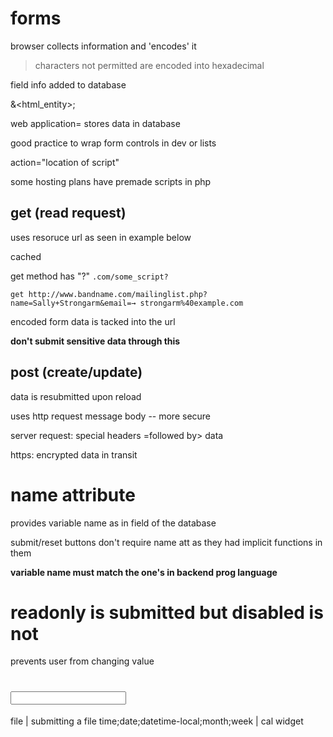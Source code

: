 # forms
browser collects information and 'encodes' it
> characters not permitted are encoded into hexadecimal

field info added to database

&<html_entity>;

web application= stores data in database

good practice to wrap form controls in dev or lists

action="location of script"

some hosting plans have premade scripts in php

## get (read request)
uses resoruce url as seen in example below

cached

get method has "?" `.com/some_script?`

`get http://www.bandname.com/mailinglist.php?name=Sally+Strongarm&email=→
strongarm%40example.com`

encoded form data is tacked into the url

__don't submit sensitive data through this__

## post (create/update)
data is resubmitted upon reload

uses http request message body -- more secure

server request: special headers =followed by> data

https: encrypted data in transit


# name attribute
provides variable name as in field of the database

submit/reset buttons don't require name att as they had implicit functions in them

__variable name must match the one's in backend prog language__

# readonly is submitted but disabled is not
prevents user from changing value

# <input type="">
file | submitting a file
time;date;datetime-local;month;week | cal widget



